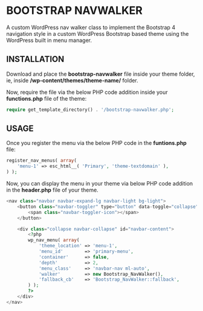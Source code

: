 # BOOTSTRAP NAVWALKER
A custom WordPress nav walker class to implement the Bootstrap 4 navigation style in a custom WordPress Bootstrap based theme using the WordPress built in menu manager.

## INSTALLATION
Download and place the **bootstrap-navwalker** file inside your theme folder, ie, inside **/wp-content/themes/theme-name/** folder.

Now, require the file via the below PHP code addition inside your **functions.php** file of the theme:
```php
require get_template_directory() . '/bootstrap-navwalker.php';
```

## USAGE
Once you register the menu via the below PHP code in the **funtions.php** file:
```php
register_nav_menus( array(
    'menu-1' => esc_html__( 'Primary', 'theme-textdomain' ),
) );
```

Now, you can display the menu in your theme via below PHP code addition in the **header.php** file of your theme.
```php
<nav class="navbar navbar-expand-lg navbar-light bg-light">
	<button class="navbar-toggler" type="button" data-toggle="collapse" data-target="#navbar-content" aria-controls="navbar-content" aria-expanded="false" aria-label="<?php esc_html_e( 'Toggle Navigation', 'theme-textdomain' ); ?>">
		<span class="navbar-toggler-icon"></span>
	</button>

	<div class="collapse navbar-collapse" id="navbar-content">
		<?php
		wp_nav_menu( array(
			'theme_location' => 'menu-1',
			'menu_id'        => 'primary-menu',
			'container'      => false,
			'depth'          => 2,
			'menu_class'     => 'navbar-nav ml-auto',
			'walker'         => new Bootstrap_NavWalker(),
			'fallback_cb'    => 'Bootstrap_NavWalker::fallback',
		) );
		?>
	</div>
</nav>
```
